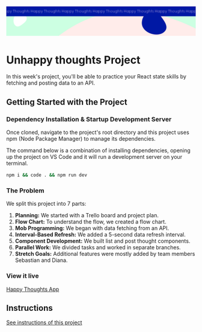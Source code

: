 <h1 align="center">
  <a href="">
    <img src="/src/assets/happy-thoughts.svg" alt="Project Banner Image">
  </a>
</h1>

# Unhappy thoughts Project

In this week's project, you'll be able to practice your React state skills by fetching and posting data to an API.

## Getting Started with the Project

### Dependency Installation & Startup Development Server

Once cloned, navigate to the project's root directory and this project uses npm (Node Package Manager) to manage its dependencies.

The command below is a combination of installing dependencies, opening up the project on VS Code and it will run a development server on your terminal.

```bash
npm i && code . && npm run dev
```

### The Problem

We split this project into 7 parts:

1. **Planning:** We started with a Trello board and project plan.
2. **Flow Chart:** To understand the flow, we created a flow chart.
3. **Mob Programming:** We began with data fetching from an API.
4. **Interval-Based Refresh:** We added a 5-second data refresh interval.
5. **Component Development:** We built list and post thought components.
6. **Parallel Work:** We divided tasks and worked in separate branches.
7. **Stretch Goals:** Additional features were mostly added by team members Sebastian and Diana.

### View it live

[Happy Thoughts App](https://technigo-project-happy-thoughts-app.netlify.app/)

## Instructions

<a href="instructions.md">
   See instructions of this project
</a>
